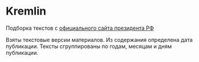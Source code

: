 # Kremlin
Подборка текстов с [официального сайта президента РФ](http://kremlin.ru) 

Взяты текстовые версии материалов.
Из содержания определена дата публикации. Тексты сгруппированы по годам, месяцам и дням публикации.
